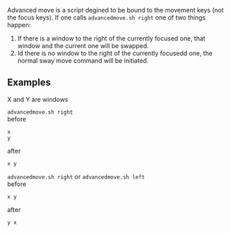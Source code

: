 Advanced move is a script degined to be bound to the movement keys (not the focus keys).
If one calls `advancedmove.sh right` one of two things happen:

1. If there is a window to the right of the currently focused one, that window and the current one will be swapped.
2. Id there is no window to the right of the currently focusedd one, the normal sway move command will be initiated.

## Examples
X and Y are windows

`advancedmove.sh right`  
before
```
x
y

```
after
```
x y
```

`advancedmove.sh right` or `advancedmove.sh left`  
before
```
x y

```
after
```
y x
```
